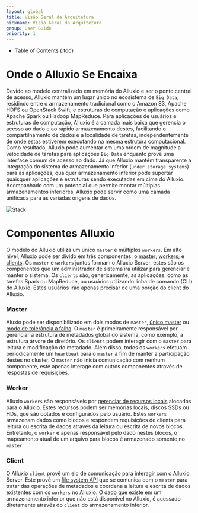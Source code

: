 ```yaml
---
layout: global
title: Visão Geral da Arquitetura
nickname: Visão Geral da Arquitetura
group: User Guide
priority: 1
---
```


* Table of Contents
{:toc}

# Onde o Alluxio Se Encaixa

Devido ao modelo centralizado em memória do Alluxio e ser o ponto central de acesso, Alluxio mantém 
um lugar único no ecosistema de `Big Data`, residindo entre o armazenamento tradicional como o Amazon S3, 
Apache HDFS ou OpenStack Swift, e estruturas de computação e aplicações como Apache Spark ou Hadoop 
MapReduce. Para aplicações de usuários e estruturas de computação, Alluxio é a camada mais baixa que 
gerencia o acesso ao dado e ao rápido armazenamento destes, facilitando o compartilhamento de dados 
e a localidade de tarefas, independentemente de onde estas estiverem executando na mesma estrutura 
computacional. Como resultado, Alluxio pode aumentar em uma ordem de magnitude a velocidade de tarefas 
para aplicações `Big Data` enquanto provê uma interface comum de acesso ao dado. Já que Alluxio mantém 
transparente a integração do sistema de armazenamento inferior (`under storage systems`) para as
aplicações, qualquer armazenamento inferior pode suportar quaisquer aplicações e estruturas sendo 
executadas em cima do Alluxio. Acompanhado com um potencial que permite montar múltiplas armazenamentos 
inferiores, Alluxio pode servir como uma camada unificada para as variadas origens de dados. 

![Stack]({{site.data.img.stack}})

# Componentes Alluxio

O modelo do Alluxio utiliza um único `master` e múltiplos `workers`. Em alto nível, Alluxio pode ser 
divido em três componentes:  o [master](#master); [workers](#worker); e [clients](#client). Os 
`master` e `workers` juntos formam o Alluxio Server, estes são os componentes que um administrador de
sistema irá utilizar para gerenciar e manter o sistema. Os `clients` são, genericamente, as aplicações, 
como as tarefas Spark ou MapReduce, ou usuários utilizando linha de comando (CLI) do Alluxio. Estes 
usuários irão apenas precisar de uma porção do client do Alluxio.

### Master

Aluxio pode ser disponibilizado em dois modos de `master`, [único master](Running-Alluxio-Locally.html)
ou [modo de tolerância a falha](Running-Alluxio-Fault-Tolerant-on-EC2.html). O `master` é primeiramente
responsável por gerenciar a estrutura de metadados global do sistema, como exemplo, a estrutura
árvore de diretório. Os `clients` podem interagir com o `master` para leitura e modificação do metadado.
Além disso, todos os `workers` efetuam periodicamente um `heartbeat` para o `master` a fim de manter a 
participação destes no cluster. O `master` não inicia comunicação com nenhum componente, este apenas 
interage com outros componentes através de respostas de requisições.

### Worker 

Alluxio `workers` são responsáveis por [gerenciar de recursos locais](Tiered-Storage-on-Alluxio.html) 
alocados para o Alluxio. Estes recursos podem ser memórias locais, discos SSDs ou HDs, que são 
optados e configurados pelo usuário. Estes `workers` armazenam dados como blocos e respondem requisições 
de clients para leitura ou escrita de dados através da leitura ou escrita de novos blocos. Entretanto, 
o `worker` é apenas responsável pelo dado nestes blocos, o mapeamento atual de um arquivo para blocos 
é armazenado somente no `master`.

### Client

O Alluxio `client` provê um elo de comunicação para interagir com o Alluxio Server. Este provê um 
[file system API](File-System-API.html) que se comunica com o `master` para tratar das operações de 
metadados e coordena a leitura e escrita de dados existentes com os `workers` no Alluxio. O dado que
existe em um armazenamento inferior que não está disponível no Alluxio, é acessado
diretamente através do `client` do armazenamento inferior.
